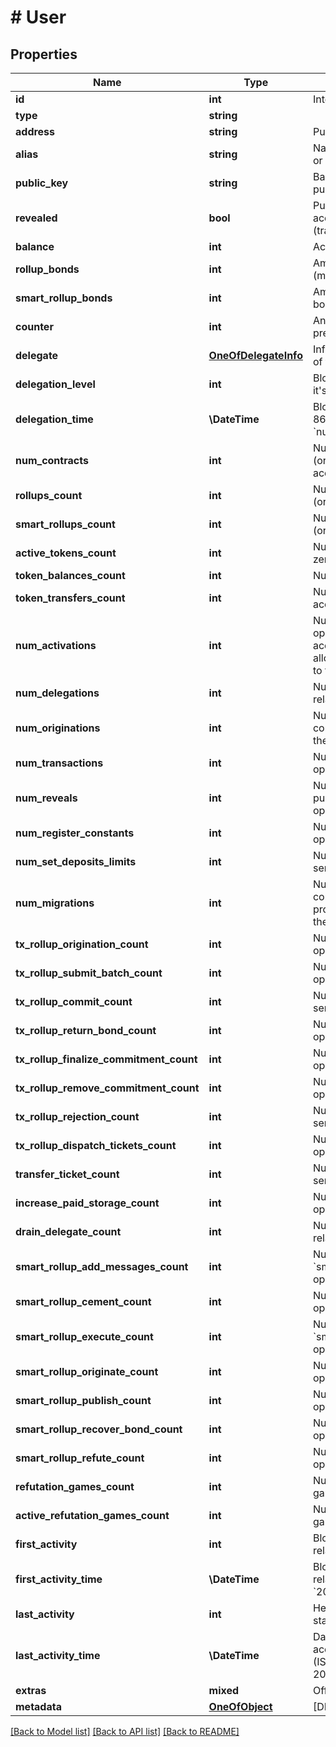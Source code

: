 # # User

## Properties

Name | Type | Description | Notes
------------ | ------------- | ------------- | -------------
**id** | **int** | Internal TzKT id | [optional]
**type** | **string** |  | [optional]
**address** | **string** | Public key hash of the account | [optional]
**alias** | **string** | Name of the project behind the account or account description | [optional]
**public_key** | **string** | Base58 representation of account&#39;s public key, revealed by the account | [optional]
**revealed** | **bool** | Public key revelation status. Unrevealed account can&#39;t send manager operation (transaction, origination etc.) | [optional]
**balance** | **int** | Account balance | [optional]
**rollup_bonds** | **int** | Amount of tx rollup commitment bonds (micro tez) | [optional]
**smart_rollup_bonds** | **int** | Amount of smart rollup commitment bonds (micro tez) | [optional]
**counter** | **int** | An account nonce which is used to prevent operation replay | [optional]
**delegate** | [**OneOfDelegateInfo**](OneOfDelegateInfo.md) | Information about the current delegate of the account. &#x60;null&#x60; if it&#39;s not delegated | [optional]
**delegation_level** | **int** | Block height of latest delegation. &#x60;null&#x60; if it&#39;s not delegated | [optional]
**delegation_time** | **\DateTime** | Block datetime of latest delegation (ISO 8601, e.g. &#x60;2020-02-20T02:40:57Z&#x60;). &#x60;null&#x60; if it&#39;s not delegated | [optional]
**num_contracts** | **int** | Number of contracts, created (originated) and/or managed by the account | [optional]
**rollups_count** | **int** | Number of tx rollups, created (originated) by the account | [optional]
**smart_rollups_count** | **int** | Number of smart rollups, created (originated) by the account | [optional]
**active_tokens_count** | **int** | Number of account tokens with non-zero balances | [optional]
**token_balances_count** | **int** | Number of tokens the account ever had | [optional]
**token_transfers_count** | **int** | Number of token transfers from/to the account | [optional]
**num_activations** | **int** | Number of account activation operations. Are used to activate accounts that were recommended allocations of tezos tokens for donations to the Tezos Foundation’s fundraiser | [optional]
**num_delegations** | **int** | Number of delegation operations, related to the account | [optional]
**num_originations** | **int** | Number of all origination (deployment / contract creation) operations, related to the account | [optional]
**num_transactions** | **int** | Number of all transaction (tez transfer) operations, related to the account | [optional]
**num_reveals** | **int** | Number of reveal (is used to reveal the public key associated with an account) operations of the contract | [optional]
**num_register_constants** | **int** | Number of register global constant operations sent by the account | [optional]
**num_set_deposits_limits** | **int** | Number of set deposits limit operations sent by the account | [optional]
**num_migrations** | **int** | Number of migration (result of the context (database) migration during a protocol update) operations, related to the account (synthetic type) | [optional]
**tx_rollup_origination_count** | **int** | Number of tx rollup origination operations sent by the account | [optional]
**tx_rollup_submit_batch_count** | **int** | Number of tx rollup submit batch operations sent by the account | [optional]
**tx_rollup_commit_count** | **int** | Number of tx rollup commit operations sent by the account | [optional]
**tx_rollup_return_bond_count** | **int** | Number of tx rollup return bond operations sent by the account | [optional]
**tx_rollup_finalize_commitment_count** | **int** | Number of tx rollup finalize commitment operations sent by the account | [optional]
**tx_rollup_remove_commitment_count** | **int** | Number of tx rollup remove commitment operations sent by the account | [optional]
**tx_rollup_rejection_count** | **int** | Number of tx rollup rejection operations sent by the account | [optional]
**tx_rollup_dispatch_tickets_count** | **int** | Number of tx rollup dispatch tickets operations sent by the account | [optional]
**transfer_ticket_count** | **int** | Number of transfer ticket operations sent by the account | [optional]
**increase_paid_storage_count** | **int** | Number of &#x60;increase_paid_storage&#x60; operations sent by the account | [optional]
**drain_delegate_count** | **int** | Number of &#x60;drain_delegate&#x60; operations related to the account | [optional]
**smart_rollup_add_messages_count** | **int** | Number of &#x60;smart_rollup_add_messages&#x60; operations related to the account | [optional]
**smart_rollup_cement_count** | **int** | Number of &#x60;smart_rollup_cement&#x60; operations related to the account | [optional]
**smart_rollup_execute_count** | **int** | Number of &#x60;smart_rollup_execute_outbox_message&#x60; operations related to the account | [optional]
**smart_rollup_originate_count** | **int** | Number of &#x60;smart_rollup_originate&#x60; operations related to the account | [optional]
**smart_rollup_publish_count** | **int** | Number of &#x60;smart_rollup_publish&#x60; operations related to the account | [optional]
**smart_rollup_recover_bond_count** | **int** | Number of &#x60;smart_rollup_recover_bond&#x60; operations related to the account | [optional]
**smart_rollup_refute_count** | **int** | Number of &#x60;smart_rollup_refute&#x60; operations related to the account | [optional]
**refutation_games_count** | **int** | Number of smart rollup refutation games related to the account | [optional]
**active_refutation_games_count** | **int** | Number of active smart rollup refutation games related to the account | [optional]
**first_activity** | **int** | Block height of the first operation, related to the account | [optional]
**first_activity_time** | **\DateTime** | Block datetime of the first operation, related to the account (ISO 8601, e.g. &#x60;2020-02-20T02:40:57Z&#x60;) | [optional]
**last_activity** | **int** | Height of the block in which the account state was changed last time | [optional]
**last_activity_time** | **\DateTime** | Datetime of the block in which the account state was changed last time (ISO 8601, e.g. &#x60;2020-02-20T02:40:57Z&#x60;) | [optional]
**extras** | **mixed** | Off-chain extras | [optional]
**metadata** | [**OneOfObject**](OneOfObject.md) | [DEPRECATED] | [optional]

[[Back to Model list]](../../README.md#models) [[Back to API list]](../../README.md#endpoints) [[Back to README]](../../README.md)
